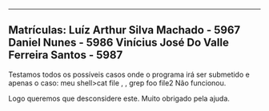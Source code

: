-----------------------------------------------------------------------------------------
Matrículas:
Luíz Arthur Silva Machado - 5967
Daniel Nunes - 5986
Vinícius José Do Valle Ferreira Santos - 5987
-----------------------------------------------------------------------------------------
Testamos todos os possíveis casos onde o programa irá ser submetido e apenas o caso:
meu shell>cat file , , grep foo file2
Não funcionou.

Logo queremos que desconsidere este.
Muito obrigado pela ajuda.
